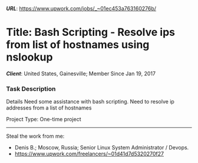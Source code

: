 ***URL***: https://www.upwork.com/jobs/_~01ec453a763160276b/

# Title: Bash Scripting - Resolve ips from list of hostnames using nslookup

***Client***: United States, Gainesville; Member Since Jan 19, 2017 

### Task Description

Details
Need some assistance with bash scripting. Need to resolve ip addresses from a list of hostnames

Project Type: One-time project

---------------------------------

Steal the work from me:
- Denis B.; Moscow, Russia; Senior Linux System Administrator / Devops.
- https://www.upwork.com/freelancers/~01d41d7d5320270f27